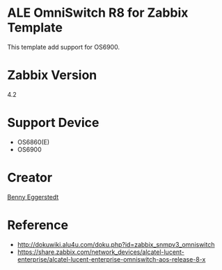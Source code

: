 # ALE OmniSwitch R8 for Zabbix Template

This template add support for OS6900.

# Zabbix Version
4.2

# Support Device
* OS6860(E)
* OS6900

# Creator
[Benny Eggerstedt](https://twitter.com/BennyE_HH)

# Reference
* http://dokuwiki.alu4u.com/doku.php?id=zabbix_snmpv3_omniswitch
* https://share.zabbix.com/network_devices/alcatel-lucent-enterprise/alcatel-lucent-enterprise-omniswitch-aos-release-8-x
